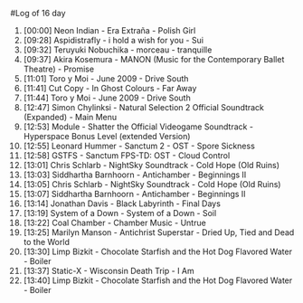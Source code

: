 #Log of 16 day

1. [00:00] Neon Indian - Era Extraña - Polish Girl
1. [09:28] Aspidistrafly - i hold a wish for you - Sui
1. [09:32] Teruyuki Nobuchika - morceau - tranquille
1. [09:37] Akira Kosemura - MANON (Music for the Contemporary Ballet Theatre) - Promise
1. [11:01] Toro y Moi - June 2009 - Drive South
1. [11:41] Cut Copy - In Ghost Colours - Far Away
1. [11:44] Toro y Moi - June 2009 - Drive South
1. [12:47] Simon Chylinksi - Natural Selection 2 Official Soundtrack (Expanded) - Main Menu
1. [12:53] Module - Shatter the Official Videogame Soundtrack - Hyperspace Bonus Level (extended Version)
1. [12:55] Leonard Hummer - Sanctum 2 - OST - Spore Sickness
1. [12:58] GSTFS - Sanctum FPS-TD: OST - Cloud Control
1. [13:01] Chris Schlarb - NightSky Soundtrack - Cold Hope (Old Ruins)
1. [13:03] Siddhartha Barnhoorn - Antichamber - Beginnings II
1. [13:05] Chris Schlarb - NightSky Soundtrack - Cold Hope (Old Ruins)
1. [13:07] Siddhartha Barnhoorn - Antichamber - Beginnings II
1. [13:14] Jonathan Davis - Black Labyrinth - Final Days
1. [13:19] System of a Down - System of a Down - Soil
1. [13:22] Coal Chamber - Chamber Music - Untrue
1. [13:25] Marilyn Manson - Antichrist Superstar - Dried Up, Tied and Dead to the World
1. [13:30] Limp Bizkit - Chocolate Starfish and the Hot Dog Flavored Water - Boiler
1. [13:37] Static-X - Wisconsin Death Trip - I Am
1. [13:40] Limp Bizkit - Chocolate Starfish and the Hot Dog Flavored Water - Boiler
